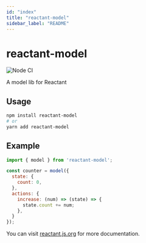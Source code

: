 ```yaml
---
id: "index"
title: "reactant-model"
sidebar_label: "README"
---
```


# reactant-model

![Node CI](https://github.com/unadlib/reactant/workflows/Node%20CI/badge.svg)

A model lib for Reactant

## Usage

```sh
npm install reactant-model
# or
yarn add reactant-model
```

## Example

```js
import { model } from 'reactant-model';

const counter = model({
  state: {
    count: 0,
  },
  actions: {
    increase: (num) => (state) => {
      state.count += num;
    },
  }
});
```

You can visit [reactant.js.org](https://reactant.js.org/) for more documentation.
